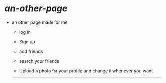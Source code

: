 # *an-other-page*
- an other page made for me
  * log in
  
  * Sign up
  
  * add friends
  
  * search your friends
  
  * Upload a photo for your profile and change it whenever you want
  
  ---
